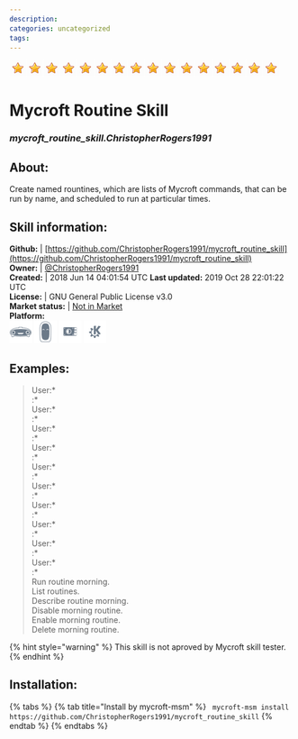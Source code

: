 ```yaml
--- 
description: 
categories: uncategorized   
tags:   
---
```


![](../.gitbook/assets/star.png)![](../.gitbook/assets/star.png)![](../.gitbook/assets/star.png)![](../.gitbook/assets/star.png)![](../.gitbook/assets/star.png)![](../.gitbook/assets/star.png)![](../.gitbook/assets/star.png)![](../.gitbook/assets/star.png)![](../.gitbook/assets/star.png)![](../.gitbook/assets/star.png)![](../.gitbook/assets/star.png)![](../.gitbook/assets/star.png)![](../.gitbook/assets/star.png)![](../.gitbook/assets/star.png)![](../.gitbook/assets/star.png)![](../.gitbook/assets/star.png)  
# Mycroft Routine Skill  
### _mycroft_routine_skill.ChristopherRogers1991_  
## About:  
Create named rountines, which are lists of Mycroft commands, that can be run by name, and scheduled to run at particular times.

## Skill information:  
**Github:** | [https://github.com/ChristopherRogers1991/mycroft_routine_skill](https://github.com/ChristopherRogers1991/mycroft_routine_skill)  
**Owner:** | [@ChristopherRogers1991](https://github.com/ChristopherRogers1991)  
**Created:** | 2018 Jun 14 04:01:54 UTC  **Last updated:** 2019 Oct 28 22:01:22 UTC  
**License:** | GNU General Public License v3.0  
**Market status:** | [Not in Market](https://market.mycroft.ai/skill/)  
**Platform:**  
 ![](../.gitbook/assets/mark-1-icon.png)  ![](../.gitbook/assets/mark-2-icon.png)  ![](../.gitbook/assets/picroft-icon.png)  ![](../.gitbook/assets/kde.png)   
## Examples:  
> User:*  
> :*  
> User:*  
> :*  
> User:*  
> :*  
> User:*  
> :*  
> User:*  
> :*  
> User:*  
> :*  
> User:*  
> :*  
> User:*  
> :*  
> User:*  
> :*  
> User:*  
> :*  
> Run routine morning.  
> List routines.  
> Describe routine morning.  
> Disable morning routine.  
> Enable morning routine.  
> Delete morning routine.  
  
{% hint style="warning" %}
This skill is not aproved by Mycroft skill tester.
{% endhint %}
    
## Installation:  
{% tabs %}
{% tab title="Install by mycroft-msm" %}
``` mycroft-msm install https://github.com/ChristopherRogers1991/mycroft_routine_skill```
{% endtab %}
  {% endtabs %}
  